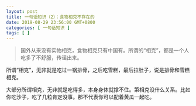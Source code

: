```yaml
---
layout: post
title: 一句话知识（2）：食物相克不存在的
date: 2019-08-29 23:56:00 GMT+0800
categories: [ 一句话知识 ]
tags: [ ]
---
```


> 国外从来没有实物相克，食物相克只有中国有。所谓的“相克”，都是一个人吃多了不舒服，传谣出来。

所谓“相克”，无非就是吃过一锅排骨，之后吃雪糕，最后拉肚子，说是排骨和雪糕相克。

大部分所谓相克，无非就是吃得多，本身身体就撑不住。第相克没什么关系。比如你吃沙子，吃了几粒肯定没事。那不代表你可以配着黄瓜一起吃。

